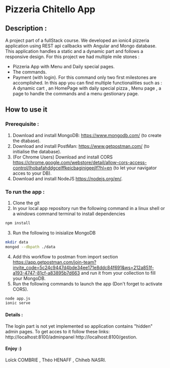 # Pizzeria Chitello App
## Description :
A project part of a fullStack course. We developed an ionic4 pizzeria application using REST api callbacks with Angular and Mongo database. This application handles a static and a dynamic part and follows a responsive design. 
For this project we had multiple mile stones : 
- Pizzeria App with Menu and Daily special pages.
- The commands.
- Payment (with login).
For this command only two first milestones are accomplished.
In this app you can find multiple functionalities such as : A dynamic cart , an HomePage with daily special pizza , Menu page , a page to handle the commands and a menu gestionary page.

## How to use it
### Prerequisite :
1. Download and install MongoDB: https://www.mongodb.com/ (to create the dtabase).
2. Download and install PostMan: https://www.getpostman.com/ (to initialise the database).
3. (For Chrome Users) Download and install CORS https://chrome.google.com/webstore/detail/allow-cors-access-control/lhobafahddgcelffkeicbaginigeejlf?hl=en (to let your navigator acces to your DB).
4. Download and install NodeJS https://nodejs.org/en/.

### To run the app :
1. Clone the git
2. In your local app repository run the following command in a linux shell or a windows command terminal to install dependencies
```sh
npm install
```
3. Run the following to inisialize MongoDB
```sh
mkdir data
mongod --dbpath ./data
```
4. Add this workflow to postman from import section https://app.getpostman.com/join-team?invite_code=5c24c9447d4bde34ee171e8ddc84f691&ws=212a851f-a193-4747-81cf-a83895b7d663 and run it from your collection to fill your MongoDB.
5. Run the following commands to launch the app (Don't forget to activate CORS).
```sh
node app.js
ionic serve
``` 
#### Details :
The login part is not yet implemented so application contains "hidden" admin pages. 
To get acces to it follow these links: http://localhost:8100/adminpanel  http://localhost:8100/gestion.

#### Enjoy :) 
Loïck COMBRIE , Théo HENAFF , Chiheb NASRI.
